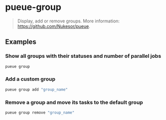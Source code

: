 # pueue-group

> Display, add or remove groups. More information: <https://github.com/Nukesor/pueue>.

## Examples

### Show all groups with their statuses and number of parallel jobs

```bash
pueue group
```

### Add a custom group

```bash
pueue group add "group_name"
```

### Remove a group and move its tasks to the default group

```bash
pueue group remove "group_name"
```
